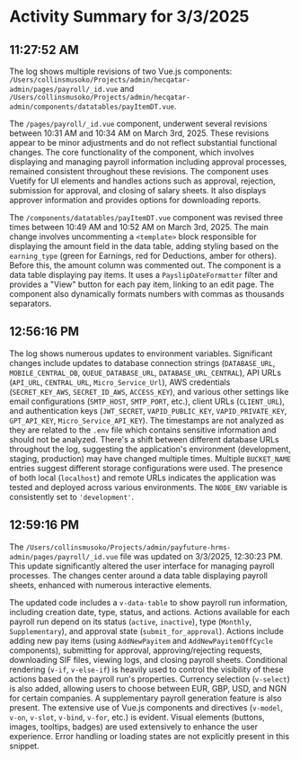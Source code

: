 # Activity Summary for 3/3/2025

## 11:27:52 AM
The log shows multiple revisions of two Vue.js components: `/Users/collinsmusoko/Projects/admin/hecqatar-admin/pages/payroll/_id.vue` and `/Users/collinsmusoko/Projects/admin/hecqatar-admin/components/datatables/payItemDT.vue`.

The `/pages/payroll/_id.vue` component,  underwent several revisions between 10:31 AM and 10:34 AM on March 3rd, 2025.  These revisions appear to be minor adjustments and do not reflect substantial functional changes. The core functionality of the component, which involves displaying and managing payroll information including approval processes, remained consistent throughout these revisions.  The component uses Vuetify for UI elements and handles actions such as approval, rejection, submission for approval, and closing of salary sheets.  It also displays approver information and provides options for downloading reports.

The `/components/datatables/payItemDT.vue` component was revised three times between 10:49 AM and 10:52 AM on March 3rd, 2025. The main change involves uncommenting a `<template>` block responsible for displaying the amount field in the data table, adding styling based on the `earning_type` (green for Earnings, red for Deductions, amber for others).  Before this, the amount column was commented out.  The component is a data table displaying pay items.  It uses a `PayslipDateFormatter` filter and provides a "View" button for each pay item, linking to an edit page.  The component also dynamically formats numbers with commas as thousands separators.


## 12:56:16 PM
The log shows numerous updates to environment variables.  Significant changes include updates to database connection strings (`DATABASE_URL`, `MOBILE_CENTRAL_DB`, `QUEUE_DATABASE_URL`, `DATABASE_URL_CENTRAL`),  API URLs (`API_URL`, `CENTRAL_URL`, `Micro_Service_Url`),  AWS credentials (`SECRET_KEY_AWS`, `SECRET_ID_AWS`, `ACCESS_KEY`),  and various other settings like email configurations (`SMTP_HOST`, `SMTP_PORT`, etc.),  client URLs (`CLIENT_URL`), and authentication keys (`JWT_SECRET`, `VAPID_PUBLIC_KEY`, `VAPID_PRIVATE_KEY`, `GPT_API_KEY`, `Micro_Service_API_KEY`).  The timestamps are not analyzed as they are related to the `.env` file which contains sensitive information and should not be analyzed. There's a shift between different database URLs throughout the log, suggesting the application's environment (development, staging, production) may have changed multiple times.  Multiple `BUCKET_NAME` entries suggest different storage configurations were used.  The presence of both local (`localhost`) and remote URLs indicates the application was tested and deployed across various environments.  The `NODE_ENV` variable is consistently set to `'development'`.


## 12:59:16 PM
The `/Users/collinsmusoko/Projects/admin/payfuture-hrms-admin/pages/payroll/_id.vue` file was updated on 3/3/2025, 12:30:23 PM.  This update significantly altered the user interface for managing payroll processes.  The changes center around a data table displaying payroll sheets, enhanced with numerous interactive elements.

The updated code includes a `v-data-table` to show payroll run information, including creation date, type, status, and actions.  Actions available for each payroll run depend on its status (`active`, `inactive`), type (`Monthly`, `Supplementary`), and approval state (`submit_for_approval`).  Actions include adding new pay items (using `AddNewPayitem` and `AddNewPayitemOffCycle` components), submitting for approval, approving/rejecting requests, downloading SIF files, viewing logs, and closing payroll sheets.  Conditional rendering (`v-if`, `v-else-if`) is heavily used to control the visibility of these actions based on the payroll run's properties.  Currency selection (`v-select`) is also added, allowing users to choose between EUR, GBP, USD, and NGN for certain companies.  A supplementary payroll generation feature is also present.  The extensive use of Vue.js components and directives (`v-model`, `v-on`, `v-slot`, `v-bind`, `v-for`, etc.)  is evident.  Visual elements (buttons, images, tooltips, badges) are used extensively to enhance the user experience.  Error handling or loading states are not explicitly present in this snippet.
